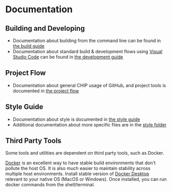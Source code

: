 # Documentation

## Building and Developing

* Documentation about building from the command line can be found in [the build guide](./BUILDING.md)
* Documentation about standard build & development flows using [Visual Studio Code](https://code.visualstudio.com/) can be found in [the development guide](./VSCODE_DEVELOPMENT.md)

## Project Flow

* Documentation about general CHIP usage of GitHub, and project tools is documented in [the project flow](./PROJECT_FLOW.md)

## Style Guide

* Documentation about style is documented in [the style guide](./STYLE_GUIDE.md)
* Additional documentation about more specific files are in the [style folder](./style/)

## Third Party Tools

Some tools and utilities are dependent on third party tools, such as Docker.

[Docker](https://www.docker.com) is an excellent way to have stable build environments that don't pollute the host OS. It is also much easier to maintain stability across multiple host environments. Install stable version of [Docker Desktop](https://www.docker.com/products/docker-desktop) relevant to your native OS (MacOS or Windows). Once installed, you can run docker commands from the shell/terminal.

